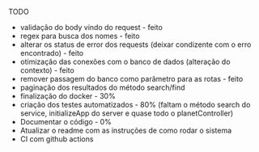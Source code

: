 TODO
- validação do body vindo do request - feito
- regex para busca dos nomes - feito
- alterar os status de error dos requests (deixar condizente com o erro encontrado) - feito
- otimização das conexões com o banco de dados (alteração do contexto) - feito
- remover passagem do banco como parâmetro para as rotas - feito
- paginação dos resultados do método search/find
- finalização do docker - 30%
- criação dos testes automatizados - 80% (faltam o método search do service, initializeApp do server e quase todo o planetController)
- Documentar o código - 0%
- Atualizar o readme com as instruções de como rodar o sistema
- CI com github actions
